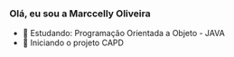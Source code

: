 ### Olá, eu sou a Marccelly Oliveira
- 🌱 Estudando: Programação Orientada a Objeto - JAVA 
- 👯 Iniciando o projeto CAPD

<div>
  <img href="![Anurag's GitHub stats](https://github-readme-stats.vercel.app/api?username=anuraghazra&hide=contribs,prs)">
</div>
